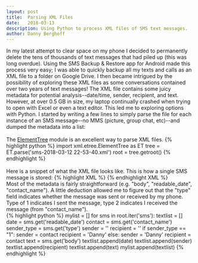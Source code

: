 ```yaml
---
layout: post
title:  Parsing XML Files
date:   2018-03-13
description: Using Python to process XML files of SMS text messages.
author: Danny Berghoff
---
```

In my latest attempt to clear space on my phone I decided to permanently delete the tens of thousands of text messages that had piled up (this was long overdue). Using the SMS Backup & Restore app for Android made this process very easy; I was able to quickly backup all my texts and calls as an XML file to a folder on Google Drive. I then became intrigued by the possibility of exploring these XML files as some conversations contained over two years of text messages! The XML file contains some juicy metadata for potential analysis--date/time, sender, recipient, and text. However, at over 0.5 GB in size, my laptop continually crashed when trying to open with Excel or even a text editor. This led me to exploring options with Python. I started by writing a few lines to simply parse the file for each instance of an SMS message--no MMS (picture, group chat, etc)--and dumped the metadata into a list:
<br><br>
The <a href="https://docs.python.org/2/library/xml.etree.elementtree.html#module-xml.etree.ElementTree">ElementTree</a> module is an excellent way to parse XML files.
{% highlight python %}
import xml.etree.ElementTree as ET
tree = ET.parse('sms-2018-03-12 22-53-40.xml')
root = tree.getroot()
{% endhighlight %}
<br><br>
Here is a snippet of what the XML file looks like. This is how a single SMS message is stored:
{% highlight XML %}
<sms protocol="0" address="+15133136006" date="1508531315289" type="1" subject="null" body="Heading your way now!! Be there in a few. " toa="null" sc_toa="null" service_center="null" read="1" status="-1" locked="0" date_sent="1508531313000" readable_date="Oct 20, 2017 4:28:35 PM" contact_name="Mom" />
{% endhighlight XML %}
<br>
Most of the metadata is fairly straightforward (e.g. "body", "readable_date", "contact_name"). A little deduction allowed me to figure out that the "type" field indicates whether the message was sent or received by my phone. Type of 1 indicates I sent the message, type 2 indicates I received the message (from "contact_name").
<br>
{% highlight python %}
mylist = []
for sms in root.iter('sms'):
	textlist = []
	date = sms.get('readable_date')
	contact = sms.get('contact_name')	
	sender_type = sms.get('type')
	sender = ''
	recipient = ''
	if sender_type == "1":
		sender = contact
		recipient = 'Danny'
	else:
		sender = 'Danny'
		recipient = contact
	text = sms.get('body')
	textlist.append(date)
	textlist.append(sender)
	textlist.append(recipient)
	textlist.append(text)
	mylist.append(textlist)
{% endhighlight %}
